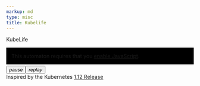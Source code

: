 ```yaml
---
markup: md
type: misc
title: Kubelife
---
```

<div class="tile">
    <p class="page-title">KubeLife</p>
    <div class="full-bleed" style="margin-top: 0;margin-bottom: 0.25em; padding: 0">
    <canvas id="kubelife-canvas" height="1632" width="1632" class="full-bleed" style="width: 100%">
    <div class="centered-text title white" style="background-color: black; padding: 1em">This automaton requires that you <a href="http://www.enable-javascript.com/">enable JavaScript</a>.</div>
    </canvas>
    </div>
    <div class="centered-text"><button id="kubelife-pause"><i class="material-icons">pause</i></button><button tabindex="0" onclick="doReset(event, this, initGOL)"><i class="material-icons">replay</i></button></div>
    <div class="centered-text">Inspired by the Kubernetes <a href="https://github.com/kubernetes/sig-release/tree/master/releases/release-1.12#112-a-next-iteration-in-the-evolving-stable-distributed-system">1.12 Release</a></div>
<!-- script for demos -->
<script>
/* generic snippet to prevent button focus on click*/
function buttonMouseDown(e) {
    e.preventDefault();
}
function setupButtons() {
    var buttons = document.getElementsByClassName("button");
    for (i = 0; i < buttons.length; i++) {
        buttons[i].addEventListener("mousedown", buttonMouseDown);
    }
    var buttons = document.getElementsByTagName('button');
    for (i = 0; i < buttons.length; i++) {
        buttons[i].addEventListener("mousedown", buttonMouseDown);
    }
}
window.addEventListener('onload', function() {
    setupButtons();
}());
/* end snippet*/

var framesPerSecond = 3;
function startRender(renderFunc, updateFunc) {
    var then = new Date().getTime();
    var interval = 1000 / framesPerSecond;

    function render() {
        requestAnimationFrame(render);
        var now = new Date().getTime();
        var delta = now - then;
        if (delta > interval) {
            then = now - (delta % interval);
            renderFunc();
            updateFunc();
        }
    }
    render();
}

var init = function() {
    // setup game of life
    var gol = new automata.GameOfLife(68, 68);
    gol.deadColor = "white";
    gol.liveColor = "#1c6bee";
    gol.lineColor = "black";
    gol.lineThickness = 2;
    gol.halfLineThickness = 1;
    var initGOL = function() {
        gol.init();
        // set up starting pattern
        // row: [cols]
        var liveCells = {
            1: [24],
            2: [23, 25],
            3: [23, 25],
            4: [24],
            6: [19, 29],
            7: [5, 7, 18, 20, 23, 24, 25, 28, 30, 41, 43],
            8: [6, 7, 15, 19, 29, 33, 41, 42],
            9: [6, 14, 16, 16, 32, 34, 42],
            10: [11, 15, 24, 33, 37],
            11: [9, 11, 23, 25, 37, 39],
            12: [10, 11, 23, 25, 37, 38],
            13: [14, 24, 34],
            14: [15, 16, 32, 33],
            15: [10, 14, 15, 33, 34, 38],
            16: [9, 11, 19, 23, 24, 25, 29, 37, 39],
            17: [10, 20, 28, 38],
            18: [18, 19, 20, 28, 29, 30],
            19: [24],
            20: [9, 23, 24, 25, 39],
            21: [8, 10, 17, 18, 19, 28, 29, 30, 38, 40],
            22: [10, 13, 14, 19, 29, 34, 35, 38],
            23: [14, 15, 18, 22, 23, 25, 26, 29, 33, 34],
            24: [9, 10, 13, 21, 23, 25, 27, 34, 38, 39],
            25: [8, 10, 23, 25, 38, 40],
            26: [4, 10, 38, 44],
            27: [4, 5, 14, 20, 28, 34, 43, 44],
            28: [3, 5, 13, 15, 20, 21, 27, 28, 33, 35, 43, 45],
            32: [16, 17, 18, 21, 27, 30, 31, 32],
            33: [18, 20, 22, 24, 26, 28, 30],
            34: [17, 21, 24, 27, 31],
            35: [24],
            37: [14, 15, 33, 34],
            38: [15, 16, 32, 33],
            39: [14, 34],
        };
        Object.keys(liveCells).forEach(function(key,index) {
            for (var i = 0; i < liveCells[key].length; i++) {
                var r = parseInt(key, 10)+16;
                var c = liveCells[key][i] + 10;
                gol.cells[r][c] = true;
            }
        });
    };
    initGOL();
    window.initGOL = initGOL;

    // setup rendering
    var golCanvas = document.getElementById("kubelife-canvas");

    function makePauseFunction(pauseElem) {
        var pause = '<i class="material-icons">pause</i>';
        var play = '<i class="material-icons">play_arrow</i>';
        var isPausedVal = false;
        return {
            pauseToggle: function(event) {
                if (pauseElem.innerHTML.includes("pause")) {
                    pauseElem.innerHTML = play;
                    isPausedVal = true;
                } else {
                    pauseElem.innerHTML = pause;
                    isPausedVal = false;
                }
            },
            isPaused: function() {
                return isPausedVal;
            },
        };
    };

    var golPauseElem = document.getElementById("kubelife-pause");
    golPause = makePauseFunction(golPauseElem);
    golPauseElem.onclick = golPause.pauseToggle;
    startRender(function() {
        gol.render(golCanvas);
    },
    function() {
        if (!golPause.isPaused()) {
             gol.update();
        }
    });
}
function doReset(event, div, resetFunc) {
    resetFunc();
}
// FROM: https://stackoverflow.com/questions/950087/how-do-i-include-a-javascript-file-in-another-javascript-file
function loadScript(url, callback)
{
    // Adding the script tag to the head as suggested before
    var head = document.getElementsByTagName('head')[0];
    var script = document.createElement('script');
    script.type = 'text/javascript';
    script.src = url;

    // Then bind the event to the callback function.
    // There are several events for cross browser compatibility.
    script.onreadystatechange = callback;
    script.onload = callback;

    // Fire the loading
    head.appendChild(script);
};
loadScript("/scripts/automata.js", init);
</script>
</div>

